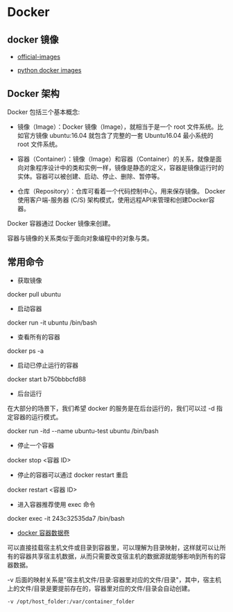 # Docker

## docker 镜像

- [official-images](https://github.com/docker-library/official-images)

- [python docker images](https://hub.docker.com/_/python)

## Docker 架构

Docker 包括三个基本概念:

- 镜像（Image）：Docker 镜像（Image），就相当于是一个 root 文件系统。比如官方镜像 ubuntu:16.04 就包含了完整的一套 Ubuntu16.04 最小系统的 root 文件系统。

- 容器（Container）：镜像（Image）和容器（Container）的关系，就像是面向对象程序设计中的类和实例一样，镜像是静态的定义，容器是镜像运行时的实体。容器可以被创建、启动、停止、删除、暂停等。

- 仓库（Repository）：仓库可看着一个代码控制中心，用来保存镜像。
Docker 使用客户端-服务器 (C/S) 架构模式，使用远程API来管理和创建Docker容器。

Docker 容器通过 Docker 镜像来创建。

容器与镜像的关系类似于面向对象编程中的对象与类。

## 常用命令

- 获取镜像

docker pull ubuntu

- 启动容器

docker run -it ubuntu /bin/bash

- 查看所有的容器

docker ps -a

- 启动已停止运行的容器

docker start b750bbbcfd88

- 后台运行

在大部分的场景下，我们希望 docker 的服务是在后台运行的，我们可以过 -d 指定容器的运行模式。

docker run -itd --name ubuntu-test ubuntu /bin/bash

- 停止一个容器

docker stop <容器 ID>

- 停止的容器可以通过 docker restart 重启

docker restart <容器 ID>

- 进入容器推荐使用 exec 命令

docker exec -it 243c32535da7 /bin/bash

- [docker 容器数据卷](https://www.cnblogs.com/kevingrace/p/6238195.html)

可以直接挂载宿主机文件或目录到容器里，可以理解为目录映射，这样就可以让所有的容器共享宿主机数据，从而只需要改变宿主机的数据源就能够影响到所有的容器数据。

-v 后面的映射关系是"宿主机文件/目录:容器里对应的文件/目录"，其中，宿主机上的文件/目录是要提前存在的，容器里对应的文件/目录会自动创建。

```
-v /opt/host_folder:/var/container_folder
```

